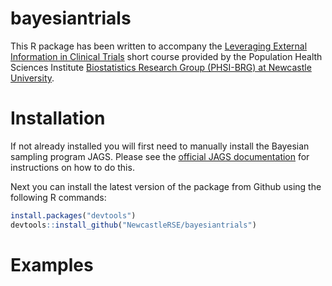 # bayesiantrials
This R package has been written to accompany the [Leveraging External Information in Clinical Trials](https://www.newcastle-biostatistics.com/courses/external_information/) short course provided by the Population Health Sciences Institute [Biostatistics Research Group (PHSI-BRG) at Newcastle University](https://www.newcastle-biostatistics.com).

# Installation

If not already installed you will first need to manually install the Bayesian sampling program JAGS. Please see the [official JAGS documentation](https://mcmc-jags.sourceforge.io) for instructions on how to do this.

Next you can install the latest version of the package from Github using the following R commands:
```R
install.packages("devtools")
devtools::install_github("NewcastleRSE/bayesiantrials")
```

# Examples
